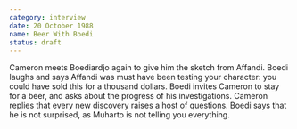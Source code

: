 ```yaml
---
category: interview
date: 20 October 1988
name: Beer With Boedi
status: draft
---
```

Cameron meets Boediardjo again to give him the sketch from Affandi. Boedi laughs and says Affandi was must have been testing your character: you could have sold this for a thousand dollars. Boedi invites Cameron to stay for a beer, and asks about the progress of his investigations. Cameron replies that every new discovery raises a host of questions. Boedi says that he is not surprised, as Muharto is not telling you everything. 

